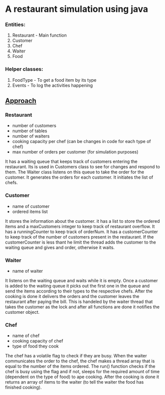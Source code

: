 # A restaurant simulation using java

### Entities:

1. Restaurant - Main function
2. Customer
3. Chef
4. Waiter
5. Food

### Helper classes:

1. FoodType - To get a food item by its type
2. Events - To log the activities happening

## <ins>Approach</ins>

### **Restaurant**

- number of customers
- number of tables
- number of waiters
- cooking capacity per chef (can be changes in code for each type of chef)
- max number of orders per customer (for simulation purposes)

It has a waiting queue that keeps track of customers entering the restaurant. Its is used in Customers class to see for changes and respond to them. The Waiter class listens on this queue to take the order for the customer. It generates the orders for each customer. It initiates the list of chefs.

### **Customer**

- name of customer
- ordered items list

It stores the information about the customer. it has a list to store the ordered items and a maxCustomers integer to keep track of restaurant overflow. It has a runningCounter to keep track of orderNum. It has a customerCounter to keep track of the number of customers present in the restaurant. If the customerCounter is less thant he limit the thread adds the customer to the waiting queue and gives and order, otherwise it waits.

### **Waiter**

- name of waiter

It listens on the waiting queue and waits while it is empty. Once a customer is added to the waiting queue it picks out the first one in the queue and send the items according to their types to the respective chefs. After the cooking is done it delivers the orders and the customer leaves the restaurant after paying the bill. This is handeled by the waiter thread that takes the customer as the lock and after all functions are done it notifies the customer object.

### **Chef**

- name of chef
- cooking capacity of chef
- type of food they cook

The chef has a volatile flag to check if they are busy. When the waiter communicates the order to the chef, the chef makes a thread array that is equal to the number of the items ordered. The run() function checks if the chef is busy using the flag and if not, sleeps for the required amount of time (dependent on the type of food) to ape cooking. After the cooking is done it returns an array of items to the waiter (to tell the waiter the food has finished cooking).
